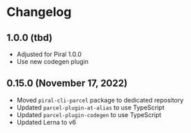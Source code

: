 # Changelog

## 1.0.0 (tbd)

- Adjusted for Piral 1.0.0
- Use new codegen plugin

## 0.15.0 (November 17, 2022)

- Moved `piral-cli-parcel` package to dedicated repository
- Updated `parcel-plugin-at-alias` to use TypeScript
- Updated `parcel-plugin-codegen` to use TypeScript
- Updated Lerna to v6
